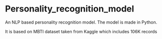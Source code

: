 # Personality_recognition_model
An NLP based personality recognition model. The model is made in Python.

It is based on MBTI dataset taken from Kaggle which includes 106K records
